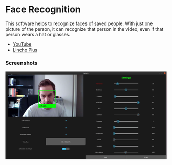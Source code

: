 # Face Recognition

This software helps to recognize faces of saved people.
With just one picture of the person, it can recognize that person in the video, even if that person wears a hat or glasses.

- [YouTube](https://youtu.be/pjg1mucfuUQ)
- [Lincho Plus](https://linchoplus.com)

### Screenshots
![Screenshot](screenshot.png)